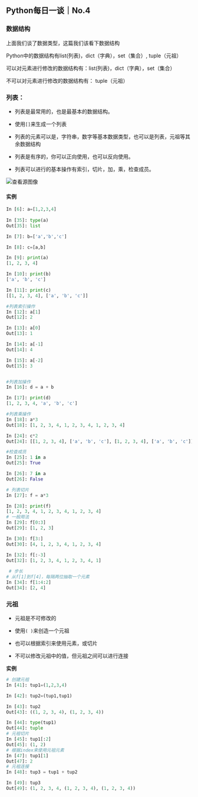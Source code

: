 ## Python每日一谈｜No.4

### 数据结构

上面我们谈了数据类型，这篇我们该看下数据结构

Python中的数据结构有list(列表)，dict（字典），set（集合）, tuple（元祖）

可以对元素进行修改的数据结构有：list(列表)，dict（字典），set（集合）

不可以对元素进行修改的数据结构有： tuple（元祖）

### 列表：

+ 列表是最常用的，也是最基本的数据结构。

+ 使用`[]`来生成一个列表

+ 列表的元素可以是，字符串，数字等基本数据类型，也可以是列表，元祖等其余数据结构

+ 列表是有序的，你可以正向使用，也可以反向使用。

+ 列表可以进行的基本操作有索引，切片，加，乘，检查成员。

![查看源图像](/Users/sujiaqi/Pictures/Typora/python-list.png)

#### 实例

```python
In [6]: a=[1,2,3,4]
  
In [35]: type(a)
Out[35]: list

In [7]: b=['a','b','c']

In [8]: c=[a,b]

In [9]: print(a)
[1, 2, 3, 4]

In [10]: print(b)
['a', 'b', 'c']

In [11]: print(c)
[[1, 2, 3, 4], ['a', 'b', 'c']]

#列表索引操作
In [12]: a[1]
Out[12]: 2

In [13]: a[0]
Out[13]: 1

In [14]: a[-1]
Out[14]: 4

In [15]: a[-2]
Out[15]: 3


#列表加操作
In [16]: d = a + b

In [17]: print(d)
[1, 2, 3, 4, 'a', 'b', 'c']

#列表乘操作
In [18]: a*3
Out[18]: [1, 2, 3, 4, 1, 2, 3, 4, 1, 2, 3, 4]

In [24]: c*2
Out[24]: [[1, 2, 3, 4], ['a', 'b', 'c'], [1, 2, 3, 4], ['a', 'b', 'c']]

#检查成员
In [25]: 1 in a
Out[25]: True

In [26]: 7 in a
Out[26]: False

# 列表切片
In [27]: f = a*3

In [28]: print(f)
[1, 2, 3, 4, 1, 2, 3, 4, 1, 2, 3, 4]
# 一般用法
In [29]: f[0:3]
Out[29]: [1, 2, 3]

In [30]: f[3:]
Out[30]: [4, 1, 2, 3, 4, 1, 2, 3, 4]

In [32]: f[:-3]
Out[32]: [1, 2, 3, 4, 1, 2, 3, 4, 1]
  
 # 步长
# 从f[1]到f[4]，每隔两位抽取一个元素
In [34]: f[1:4:2]
Out[34]: [2, 4]
```



### 元祖

+ 元祖是不可修改的

+ 使用`( )`来创造一个元祖

+ 也可以根据索引来使用元素，或切片

+ 不可以修改元祖中的值，但元祖之间可以进行连接



**实例**

```python
# 创建元祖
In [41]: tup1=(1,2,3,4)

In [42]: tup2=(tup1,tup1)

In [43]: tup2
Out[43]: ((1, 2, 3, 4), (1, 2, 3, 4))

In [44]: type(tup1)
Out[44]: tuple
# 元祖切片
In [45]: tup1[:2]
Out[45]: (1, 2)
# 根据index来使用元祖元素
In [47]: tup1[1]
Out[47]: 2
# 元祖连接
In [48]: tup3 = tup1 + tup2

In [49]: tup3
Out[49]: (1, 2, 3, 4, (1, 2, 3, 4), (1, 2, 3, 4))
  
  
```



